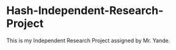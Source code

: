 # Hash-Independent-Research-Project
This is my Independent Research Project assigned by Mr. Yande. 
